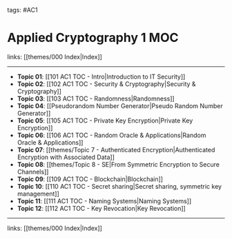 tags: #AC1 

# Applied Cryptography 1 MOC

links:  [[themes/000 Index|Index]]

---

- **Topic 01**: [[101 AC1 TOC - Intro|Introduction to IT Security]]
- **Topic 02**: [[102 AC1 TOC - Security & Cryptography|Security & Cryptography]]
- **Topic 03**: [[103 AC1 TOC - Randomness|Randomness]]
- **Topic 04**: [[Pseudorandom Number Generator|Pseudo Random Number Generator]]
- **Topic 05**: [[105 AC1 TOC - Private Key Encryption|Private Key Encryption]]
- **Topic 06**: [[106 AC1 TOC - Random Oracle & Applications|Random Oracle & Applications]]
- **Topic 07**: [[themes/Topic 7 - Authenticated Encryption|Authenticated Encryption with Associated Data]]
- **Topic 08**: [[themes/Topic 8 - SE|From Symmetric Encryption to Secure Channels]]
- **Topic 09**: [[109 AC1 TOC - Blockchain|Blockchain]]
- **Topic 10**: [[110 AC1 TOC - Secret sharing|Secret sharing, symmetric key management]]
- **Topic 11**: [[111 AC1 TOC - Naming Systems|Naming Systems]]
- **Topic 12**: [[112 AC1 TOC - Key Revocation|Key Revocation]]

---
links: [[themes/000 Index|Index]]